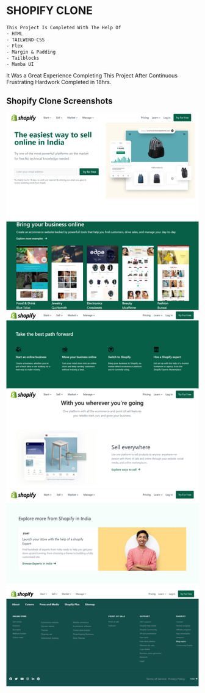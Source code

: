 # SHOPIFY CLONE
    This Project Is Completed With The Help Of
    - HTML
    - TAILWIND-CSS
    - Flex
    - Margin & Padding
    - Tailblocks
    - Mamba UI
It Was a Great Experience Completing This Project After Continuous 
Frustrating Hardwork Completed in 18hrs.

## Shopify Clone Screenshots
![image](./Screenshot/Shopify%20SS1.png)
![image](./Screenshot/Shopify%20SS2.png)
![image](./Screenshot/Shopify%20SS3.png)
![image](./Screenshot/Shopify%20SS4.png)
![image](./Screenshot/Shopify%20SS5.png)
![image](./Screenshot/Shopify%20SS6.png)